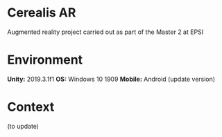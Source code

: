 # Cerealis AR
Augmented reality project carried out as part of the Master 2 at EPSI

# Environment
**Unity:** 2019.3.1f1
**OS:** Windows 10 1909
**Mobile:** Android (update version)

# Context
(to update)
